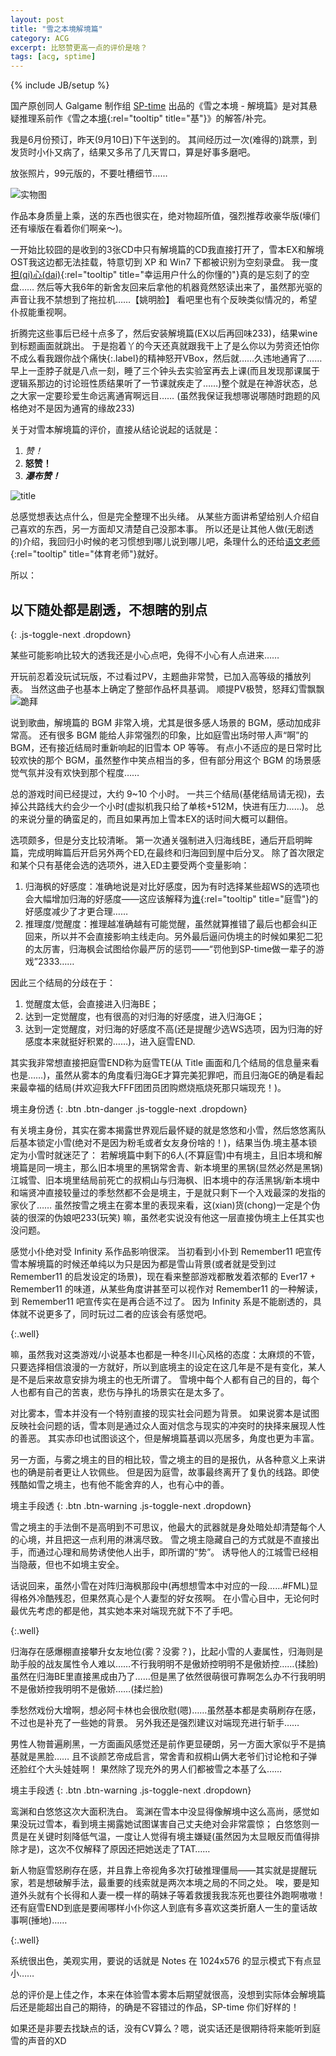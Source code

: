 ```yaml
---
layout: post
title: "雪之本境解境篇"
category: ACG
excerpt: 比怒赞更高一点的评价是啥？
tags: [acg, sptime]
---
```

{% include JB/setup %}

国产原创同人 Galgame 制作组 [SP-time](http://sp-time.com/) 出品的《雪之本境 - 解境篇》是对其悬疑推理系前作《雪之本[境](){:rel="tooltip" title="基"}》的解答/补完。

我是6月份预订，昨天(9月10日)下午送到的。
其间经历过一次(难得的)跳票，到发货时小仆又病了，结果又多吊了几天胃口，算是好事多磨吧。

放张照片，99元版的，不要吐槽细节……

![实物图]({{BASE_PATH}}/images/game/snowtrap1.jpg)

作品本身质量上乘，送的东西也很实在，绝对物超所值，强烈推荐收豪华版(壕们还有壕版在看着你们啊亲～)。

一开始比较囧的是收到的3张CD中只有解境篇的CD我直接打开了，雪本EX和解境OST我这边都无法挂载，特意切到 XP 和 Win7 下都被识别为空刻录盘。
我一度[担(qi)心(dai)](){:rel="tooltip" title="幸运用户什么的你懂的"}真的是忘刻了的空盘……
然后等大我6年的新舍友回来后拿他的机器竟然怒读出来了，虽然那光驱的声音让我不禁想到了拖拉机……【姚明脸】
看吧里也有个反映类似情况的，希望仆叔能重视啊。

折腾完这些事后已经十点多了，然后安装解境篇(EX以后再回味233)，结果wine到标题画面就跳出。
于是抱着<span>丫的今天还真就跟我干上了是么你以为劳资还怕你不成么看我跟你战个痛快</span>{:.label}的精神怒开VBox，然后就……久违地通宵了……
早上一歪脖子就是八点一刻，睡了三个钟头去实验室再去上课(而且发现那课属于逻辑系那边的讨论班性质结果听了一节课就疾走了……)整个就是在神游状态，总之大家一定要珍爱生命远离通宵啊远目……
(虽然我保证我想哪说哪随时跑题的风格绝对不是因为通宵的缘故233)

关于对雪本解境篇的评价，直接从结论说起的话就是：

1. *赞！*
2. **怒赞！**
3. ***瀑布赞！***

![title]({{BASE_PATH}}/images/game/snowtrap2.jpg)

总感觉想表达点什么，但是完全整理不出头绪。
从某些方面讲希望给别人介绍自己喜欢的东西，另一方面却又清楚自己没那本事。
所以还是让其他人做(无剧透的)介绍，我回归小时候的老习惯想到哪儿说到哪儿吧，条理什么的还给[语文老师](){:rel="tooltip" title="体育老师"}就好。

所以：

## 以下随处都是剧透，不想瞎的别点
{: .js-toggle-next .dropdown}

<div markdown="1">

某些可能影响比较大的透我还是小心点吧，免得不小心有人点进来……

开玩前忍着没玩试玩版，不过看过PV，主题曲非常赞，已加入高等级的播放列表。
当然这曲子也基本上确定了整部作品杯具基调。
顺提PV极赞，怒拜幻雪飘飘![跪拜]({{BASE_PATH}}/images/bq/bai.gif)

说到歌曲，解境篇的 BGM 非常入境，尤其是很多感人场景的 BGM，感动加成非常高。
还有很多 BGM 能给人非常强烈的印象，比如庭雪出场时带人声“啊”的 BGM，还有接近结局时重新响起的旧雪本 OP 等等。
有点小不适应的是日常时比较欢快的那个 BGM，虽然整作中笑点相当的多，但有部分用这个 BGM 的场景感觉气氛并没有欢快到那个程度……

总的游戏时间已经提过，大约 9~10 个小时。
一共三个结局(基佬结局请无视)，去掉公共路线大约会少一个小时(虚拟机我只给了单核+512M，快进有压力……)。
总的来说分量的确蛮足的，而且如果再加上雪本EX的话时间大概可以翻倍。

选项颇多，但是分支比较清晰。
第一次通关强制进入归海线BE，通后开启明眸篇，完成明眸篇后开启另外两个ED,在最终和归海回到屋中后分叉。
除了首次限定和某个只有基佬会选的选项外，进入ED主要受两个变量影响：

1. 归海枫的好感度：准确地说是对比好感度，因为有时选择某些超WS的选项也会大幅增加归海的好感度——这应该解释为[谁](){:rel="tooltip" title="庭雪"}的好感度减少了才更合理……
2. 推理度/觉醒度：推理越准确越有可能觉醒，虽然就算推错了最后也都会纠正回来，所以并不会直接影响主线走向。另外最后逼问伪境主的时候如果犯二犯的太厉害，归海枫会试图给你最严厉的惩罚——“罚他到SP-time做一辈子的游戏”2333……

因此三个结局的分歧在于：

1. 觉醒度太低，会直接进入归海BE；
2. 达到一定觉醒度，也有很高的对归海的好感度，进入归海GE；
3. 达到一定觉醒度，对归海的好感度不高(还是提醒少选WS选项，因为归海的好感度本来就挺好积累的……)，进入庭雪END.

其实我非常想直接把庭雪END称为庭雪TE(从 Title 画面和几个结局的信息量来看也是……)，虽然从雾本的角度看归海GE才算完美犯罪吧，而且归海GE的确是看起来最幸福的结局(并欢迎我大FFF团团员团购燃烧瓶烧死那只端现充！)。

境主身份透
{: .btn .btn-danger .js-toggle-next .dropdown}

<div markdown="1">
有关境主身份，其实在雾本揭露世界观后最怀疑的就是悠悠和小雪，然后悠悠离队后基本锁定小雪(绝对不是因为粉毛或者女友身份啥的！)，结果当伪.境主基本锁定为小雪时就迷茫了：
若解境篇中剩下的6人(不算庭雪)中有境主，且旧本境和解境篇是同一境主，那么旧本境里的黑锅常舍青、新本境里的黑锅(显然必然是黑锅)江城雪、旧本境里结局前死亡的叔桐山与归海枫、旧本境中的存活黑锅/新本境中和端贤冲直接较量过的季愁然都不会是境主，于是就只剩下一个入戏最深的发指的家伙了……
虽然按雪之境主在雾本里的表现来看，这(xian)货(chong)一定是个伪装的很深的伪娘吧233(玩笑)
嘛，虽然老实说没有他这一层直接伪境主上任其实也没问题。

感觉小仆绝对受 Infinity 系作品影响很深。
当初看到小仆到 Remember11 吧宣传雪本解境篇的时候还单纯以为只是因为都是雪山背景(或者就是受到过 Remember11 的启发设定的场景)，现在看来整部游戏都散发着浓郁的 Ever17 + Remember11 的味道，从某些角度讲甚至可以视作对 Remember11 的一种解读，到 Remember11 吧宣传实在是再合适不过了。
因为 Infinity 系是不能剧透的，具体就不说更多了，同时玩过二者的应该会有感觉吧。
</div>
{:.well}

嘛，虽然我对这类游戏/小说基本也都是一种冬川心风格的态度：太麻烦的不管，只要选择相信浪漫的一方就好，所以到底境主的设定在这几年是不是有变化，某人是不是后来故意安排为境主的也无所谓了。
雪境中每个人都有自己的目的，每个人也都有自己的苦衷，悲伤与挣扎的场景实在是太多了。

对比雾本，雪本并没有一个特别直接的现实社会问题为背景。
如果说雾本是试图反映社会问题的话，雪本则是通过众人面对信念与现实的冲突时的抉择来展现人性的善恶。
其实赤印也试图谈这个，但是解境篇基调以亮居多，角度也更为丰富。

另一方面，与雾之境主的目的相比较，雪之境主的目的是报仇，从各种意义上来讲也的确是前者更让人钦佩些。
但是因为庭雪，故事最终离开了复仇的线路。即使残酷如雪之境主，也有他不能舍弃的人，也有心中的善。

境主手段透
{: .btn .btn-warning .js-toggle-next .dropdown}

<div markdown="1">

雪之境主的手法倒不是高明到不可思议，他最大的武器就是身处暗处却清楚每个人的心境，并且把这一点利用的淋漓尽致。
雪之境主隐藏自己的方式就是不直接出手，而通过心理和局势诱使他人出手，即所谓的“势”。
诱导他人的江城雪已经相当隐蔽，但也不如境主安全。

话说回来，虽然小雪在对阵归海枫那段中(再想想雪本中对应的一段……#FML)显得格外冷酷残忍，但果然真心是个人妻型的好女孩啊。
在小雪心目中，无论何时最优先考虑的都是他，其实她本来对端现充就下不了手吧。
</div>
{:.well}

归海存在感爆棚直接攀升女友地位(雾？没雾？)，比起小雪的人妻属性，归海则是助手般的战友属性令人难以……不行我明明不是傲娇控明明不是傲娇控……(揉脸)
虽然在归海BE里直接黑成由乃了……但是黑了依然很萌很可靠啊怎么办不行我明明不是傲娇控我明明不是傲娇……(揉烂脸)

季愁然戏份大增啊，想必阿卡林也会很欣慰(嗯)……虽然基本都是卖萌刷存在感，不过也是补充了一些她的背景。
另外我还是强烈建议对端现充进行斩手……

男性人物普遍刷黑，一方面画风感觉还是前作更显硬朗，另一方面大家似乎不是搞基就是黑脸……
且不谈颜艺帝成启言，常舍青和叔桐山俩大老爷们讨论枪和子弹还脸红个大头娃娃啊！
果然除了现充外的男人们都被雪之本基了么……

境主手段透
{: .btn .btn-warning .js-toggle-next .dropdown}

<div markdown="1">
鸾渊和白悠悠这次大面积洗白。
鸾渊在雪本中没显得像解境中这么高尚，感觉如果没玩过雪本，看到境主揭露她试图谋害自己丈夫绝对会非常震惊；
白悠悠则一贯是在关键时刻降低气温，一度让人觉得有境主嫌疑(虽然因为太显眼反而值得排除才是)，这次不仅解释了原因还把她送走了TAT……

新人物庭雪怒刷存在感，并且靠上帝视角多次打破推理僵局——其实就是提醒玩家，若是想破解手法，最重要的线索就是两次本境之局的不同之处。
唉，要是知道外头就有个长得和人妻一模一样的萌妹子等着救援我我冻死也要往外跑啊嗷嗷！
还有庭雪END到底是要闹哪样小仆你这人到底有多喜欢这类折磨人一生的童话故事啊(捶地)……
</div>
{:.well}

系统很出色，美观实用，要说的话就是 Notes 在 1024x576 的显示模式下有点显小……

总的评价是上佳之作，本来在体验雪本雾本后期望就很高，没想到实际体会解境篇后还是能超出自己的期待，的确是不容错过的作品，SP-time 你们好样的！

如果还是非要去找缺点的话，没有CV算么？嗯，说实话还是很期待将来能听到庭雪的声音的XD

</div>
